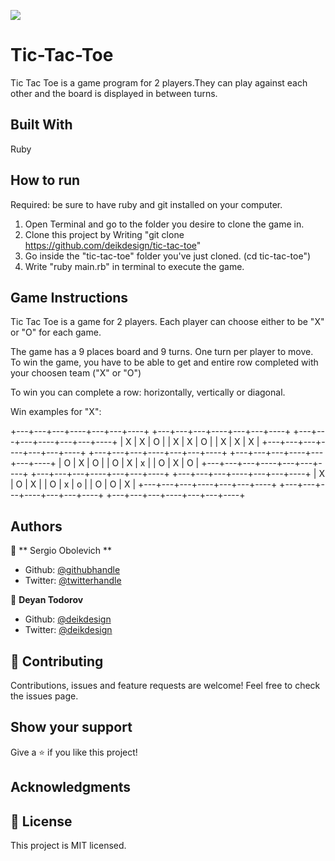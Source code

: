 ![](https://img.shields.io/badge/Microverse-blueviolet)

# Tic-Tac-Toe

Tic Tac Toe is a game program for 2 players.They can play against each other and the board is displayed in between turns.

## Built With

Ruby

## How to run

Required: be sure to have ruby and git installed on your computer.

1. Open Terminal and go to the folder you desire to clone the game in.
2. Clone this project by Writing "git clone https://github.com/deikdesign/tic-tac-toe"
3. Go inside the "tic-tac-toe" folder you've just cloned. (cd tic-tac-toe")
4. Write "ruby main.rb" in terminal to execute the game.

## Game Instructions

Tic Tac Toe is a game for 2 players.
Each player can choose either to be "X" or "O" for each game.

The game has a 9 places board and 9 turns. One turn per player to move.
To win the game, you have to be able to get and entire row completed with your choosen team ("X" or "O")

To win you can complete a row: horizontally, vertically or diagonal.

Win examples for "X":

+---+---+---+----+---+---+----+ +---+---+---+----+---+---+----+ +---+---+---+----+---+---+----+
| X | X | O | | X | X | O | | X | X | X |
+---+---+---+----+---+---+----+ +---+---+---+----+---+---+----+ +---+---+---+----+---+---+----+
| O | X | O | | O | X | x | | O | X | O |
+---+---+---+----+---+---+----+ +---+---+---+----+---+---+----+ +---+---+---+----+---+---+----+
| X | O | X | | O | x | o | | O | O | X |
+---+---+---+----+---+---+----+ +---+---+---+----+---+---+----+ +---+---+---+----+---+---+----+

## Authors

👤 ** Sergio Obolevich **

- Github: [@githubhandle](https://github.com/chubaquelo)
- Twitter: [@twitterhandle](https://twitter.com/SergioObolevich)

👤 **Deyan Todorov**

- Github: [@deikdesign](https://github.com/deikdesign)
- Twitter: [@deikdesign](https://twitter.com/deikdesign)

## 🤝 Contributing

Contributions, issues and feature requests are welcome!
Feel free to check the issues page.

## Show your support

Give a ⭐️ if you like this project!

## Acknowledgments

## 📝 License

This project is MIT licensed.

